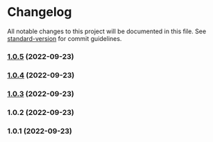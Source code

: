 # Changelog

All notable changes to this project will be documented in this file. See [standard-version](https://github.com/conventional-changelog/standard-version) for commit guidelines.

### [1.0.5](https://github.com/intergi/pw-vue-component/compare/v1.0.4...v1.0.5) (2022-09-23)

### [1.0.4](https://github.com/intergi/pw-vue-component/compare/v1.0.3...v1.0.4) (2022-09-23)

### [1.0.3](https://github.com/intergi/pw-vue-component/compare/v1.0.2...v1.0.3) (2022-09-23)

### 1.0.2 (2022-09-23)

### 1.0.1 (2022-09-23)
